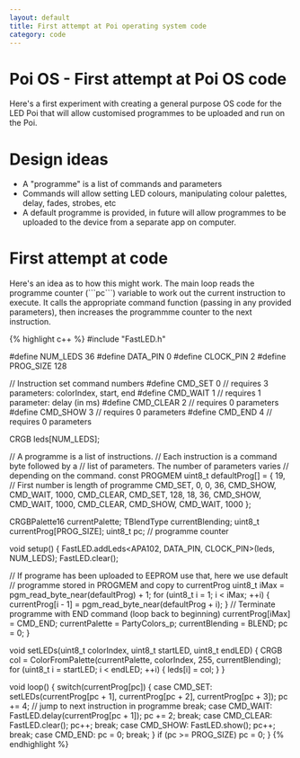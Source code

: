 ```yaml
---
layout: default
title: First attempt at Poi operating system code
category: code
---
```


<h1>Poi OS - First attempt at Poi OS code</h1>

<p>Here's a first experiment with creating a general purpose 
OS code for the LED Poi that will allow customised programmes to
be uploaded and run on the Poi.</p>

<h1>Design ideas</h1>

<ul>
  <li>A "programme" is a list of commands and parameters</li>
  <li>Commands will allow setting LED colours, manipulating colour palettes, delay, fades, strobes, etc</li>
  <li>A default programme is provided, in future will allow programmes to be uploaded to the device from a separate app on computer.</li>
</ul>

<h1>First attempt at code</h1>

<p>Here's an idea as to how this might work. The main loop reads the programme counter (```pc```) variable to work out the current instruction to execute. It calls the appropriate command function (passing in any provided parameters), then increases the programmme counter to the next instruction.</p>

{% highlight c++ %}
#include "FastLED.h"

#define NUM_LEDS 36
#define DATA_PIN 0
#define CLOCK_PIN 2
#define PROG_SIZE 128

// Instruction set command numbers
#define CMD_SET 0 // requires 3 parameters: colorIndex, start, end
#define CMD_WAIT 1 // requires 1 parameter: delay (in ms)
#define CMD_CLEAR 2 // requires 0 parameters
#define CMD_SHOW 3 // requires 0 parameters
#define CMD_END 4 // requires 0 parameters

CRGB leds[NUM_LEDS];

// A programme is a list of instructions.
// Each instruction is a command byte followed by a 
// list of parameters. The number of parameters varies
// depending on the command.
const PROGMEM  uint8_t defaultProg[] = { 
  19, // First number is length of programme
  CMD_SET, 0, 0, 36,
  CMD_SHOW,
  CMD_WAIT, 1000,
  CMD_CLEAR,
  CMD_SET, 128, 18, 36,
  CMD_SHOW,
  CMD_WAIT, 1000,
  CMD_CLEAR,
  CMD_SHOW,
  CMD_WAIT, 1000
};

CRGBPalette16 currentPalette;
TBlendType currentBlending;
uint8_t currentProg[PROG_SIZE];
uint8_t pc; // programme counter

void setup() {
  FastLED.addLeds<APA102, DATA_PIN, CLOCK_PIN>(leds, NUM_LEDS);
  FastLED.clear();

  // If programe has been uploaded to EEPROM use that, here we use default
  // programme stored in PROGMEM and copy to currentProg
  uint8_t iMax = pgm_read_byte_near(defaultProg) + 1;
  for (uint8_t i = 1; i < iMax; ++i) {
    currentProg[i - 1] = pgm_read_byte_near(defaultProg + i);
  }
  // Terminate programme with END command (loop back to beginning)
  currentProg[iMax] = CMD_END;
  currentPalette = PartyColors_p;
  currentBlending = BLEND;
  pc = 0;
}

void setLEDs(uint8_t colorIndex, uint8_t startLED, uint8_t endLED) {
  CRGB col = ColorFromPalette(currentPalette, colorIndex, 255, currentBlending);
  for (uint8_t i = startLED; i < endLED; ++i) {
    leds[i] = col;
  }
}

void loop() {
  switch(currentProg[pc]) {
    case CMD_SET: 
      setLEDs(currentProg[pc + 1], currentProg[pc + 2], currentProg[pc + 3]);
      pc += 4; // jump to next instruction in programme
      break;
    case CMD_WAIT:
      FastLED.delay(currentProg[pc + 1]);
      pc += 2;
      break;
    case CMD_CLEAR:
      FastLED.clear();
      pc++;
      break;
    case CMD_SHOW:
      FastLED.show();
      pc++; 
      break;
    case CMD_END:
      pc = 0;
      break;
  }
  if (pc >= PROG_SIZE) pc = 0;
}
{% endhighlight %}

